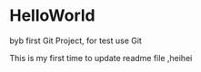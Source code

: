 # HelloWorld
byb first Git Project, for test use Git

This is my first time to update readme file ,heihei
